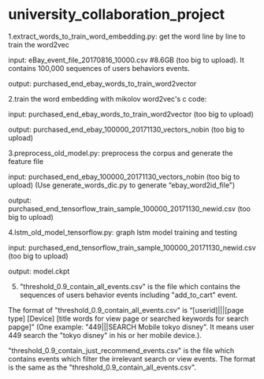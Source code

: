 # university_collaboration_project
1.extract_words_to_train_word_embedding.py: get the word line by line to train the word2vec
<p>
input:
eBay_event_file_20170816_10000.csv #8.6GB (too big to upload). It contains 100,000 sequences of users behaviors events.
<p>
output:
purchased_end_ebay_words_to_train_word2vector

2.train the word embedding with mikolov word2vec's c code:
<p>
input: purchased_end_ebay_words_to_train_word2vector (too big to upload)
<p>
output: purchased_end_ebay_100000_20171130_vectors_nobin (too big to upload)

3.preprocess_old_model.py: preprocess the corpus and generate the feature file
<p>
input:
purchased_end_ebay_100000_20171130_vectors_nobin (too big to upload)
(Use generate_words_dic.py to generate “ebay_word2id_file")
<p>
output: purchased_end_tensorflow_train_sample_100000_20171130_newid.csv (too big to upload)

4.lstm_old_model_tensorflow.py: graph lstm model training and testing
<p>
input: 
purchased_end_tensorflow_train_sample_100000_20171130_newid.csv (too big to upload)
<p>
output:
model.ckpt
  
5. "threshold_0.9_contain_all_events.csv" is the file which contains the sequences of users behavior events including "add_to_cart" event.
<p>
The format of "threshold_0.9_contain_all_events.csv" is “[userid]|||[page type] [Device] [title words for view page or searched keywords for search papge]” (One example: "449|||SEARCH Mobile tokyo disney". It means user 449 search the "tokyo disney" in his or her mobile device.).
<p>
"threshold_0.9_contain_just_recommend_events.csv" is the file which contains events which filter the irrelevant search or view events. The format is the same as the "threshold_0.9_contain_all_events.csv".
